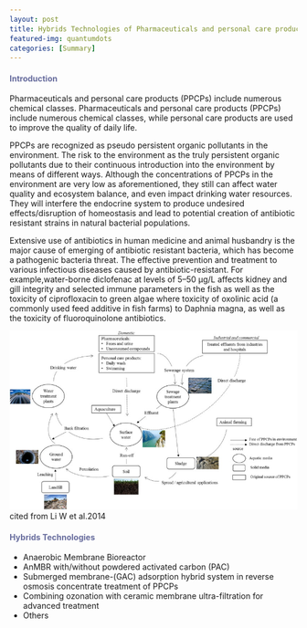 ```yaml
---
layout: post
title: Hybrids Technologies of Pharmaceuticals and personal care products removal
featured-img: quantumdots
categories: [Summary]
---
```

#### <font color="#676C9D">Introduction </font>

Pharmaceuticals and personal care products (PPCPs) include numerous chemical classes. Pharmaceuticals and personal care products (PPCPs) include numerous chemical classes, while personal care products are used to improve the quality of daily life.

PPCPs are recognized as pseudo persistent organic pollutants in the environment.
The risk to the environment as the truly persistent organic pollutants due to their continuous introduction
into the environment by means of different ways. Although the concentrations of PPCPs in the environment are very low as aforementioned, they still can affect water quality and ecosystem balance, and even impact drinking water resources.
They will interfere the endocrine system to produce undesired effects/disruption of homeostasis and lead to potential creation of antibiotic resistant strains in natural bacterial populations.

Extensive use of antibiotics in human medicine and animal husbandry is the major cause of emerging of antibiotic resistant bacteria, which has become a pathogenic bacteria threat. The effective prevention and treatment to various infectious diseases caused by antibiotic-resistant.
For example,water-borne diclofenac at levels of 5–50 μg/L affects kidney and gill integrity and selected immune parameters in the fish as well as the toxicity of ciprofloxacin to green algae where toxicity of oxolinic acid (a commonly used feed additive in fish farms) to Daphnia magna, as well as the toxicity of fluoroquinolone antibiotics.

![ppcp1](/assets/img/posts/ppcp1.jpg) cited from Li W et al.2014

#### <font color="#676C9D">Hybrids Technologies </font>

- Anaerobic Membrane Bioreactor
- AnMBR with/without powdered activated carbon (PAC)
- Submerged membrane-(GAC) adsorption hybrid system in reverse osmosis concentrate treatment of PPCPs
- Combining ozonation with ceramic membrane ultra-filtration for advanced treatment
- Others

